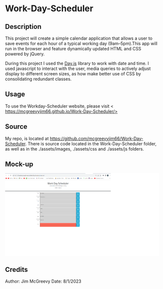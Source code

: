 # Work-Day-Scheduler

## Description


This project will create a simple calendar application that allows a user to save events for each hour of a typical working day (9am&ndash;5pm).This app will run in the browser and feature dynamically updated HTML and CSS powered by jQuery.

During this project I used the [Day.js](https://day.js.org/en/) library to work with date and time. I used javascript to interact with the user, media queries to actively adjust display to different screen sizes, as how make better use of CSS by consolidating redundant classes.


## Usage

To use the Workday-Scheduler website, please visit < https://mcgreevyjim66.github.io/Work-Day-Scheduler/>

## Source

My repo, is located at <https://github.com/mcgreevyjim66/Work-Day-Scheduler>.
There is source code located in the Work-Day-Scheduler folder, as well as in the ./assets/images, ./assets/css and ./assets/js folders.

## Mock-up

![The Work-Day-Scheduler webpage screen shot.](./assets/images/workdayscheduler.png)


## Credits

Author: Jim McGreevy
Date:   8/1/2023


